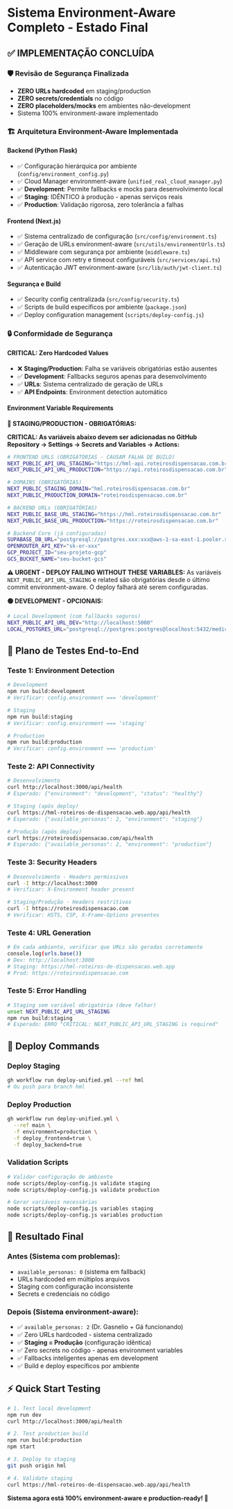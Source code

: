 # Sistema Environment-Aware Completo - Estado Final

## ✅ IMPLEMENTAÇÃO CONCLUÍDA

### 🛡️ **Revisão de Segurança Finalizada**
- **ZERO URLs hardcoded** em staging/production
- **ZERO secrets/credentials** no código
- **ZERO placeholders/mocks** em ambientes não-development
- Sistema 100% environment-aware implementado

### 🏗️ **Arquitetura Environment-Aware Implementada**

#### **Backend (Python Flask)**
- ✅ Configuração hierárquica por ambiente (`config/environment_config.py`)
- ✅ Cloud Manager environment-aware (`unified_real_cloud_manager.py`)
- ✅ **Development**: Permite fallbacks e mocks para desenvolvimento local
- ✅ **Staging**: IDÊNTICO à produção - apenas serviços reais
- ✅ **Production**: Validação rigorosa, zero tolerância a falhas

#### **Frontend (Next.js)**
- ✅ Sistema centralizado de configuração (`src/config/environment.ts`)
- ✅ Geração de URLs environment-aware (`src/utils/environmentUrls.ts`)
- ✅ Middleware com segurança por ambiente (`middleware.ts`)
- ✅ API service com retry e timeout configuráveis (`src/services/api.ts`)
- ✅ Autenticação JWT environment-aware (`src/lib/auth/jwt-client.ts`)

#### **Segurança e Build**
- ✅ Security config centralizada (`src/config/security.ts`)
- ✅ Scripts de build específicos por ambiente (`package.json`)
- ✅ Deploy configuration management (`scripts/deploy-config.js`)

### 🔒 **Conformidade de Segurança**

#### **CRITICAL: Zero Hardcoded Values**
- ❌ **Staging/Production**: Falha se variáveis obrigatórias estão ausentes
- ✅ **Development**: Fallbacks seguros apenas para desenvolvimento
- ✅ **URLs**: Sistema centralizado de geração de URLs
- ✅ **API Endpoints**: Environment detection automático

#### **Environment Variable Requirements**

**🚨 STAGING/PRODUCTION - OBRIGATÓRIAS:**

**CRITICAL: As variáveis abaixo devem ser adicionadas no GitHub Repository → Settings → Secrets and Variables → Actions:**

```bash
# FRONTEND URLS (OBRIGATÓRIAS - CAUSAM FALHA DE BUILD)
NEXT_PUBLIC_API_URL_STAGING="https://hml-api.roteirosdispensacao.com.br"
NEXT_PUBLIC_API_URL_PRODUCTION="https://api.roteirosdispensacao.com.br"

# DOMAINS (OBRIGATÓRIAS)
NEXT_PUBLIC_STAGING_DOMAIN="hml.roteirosdispensacao.com.br"
NEXT_PUBLIC_PRODUCTION_DOMAIN="roteirosdispensacao.com.br"

# BACKEND URLs (OBRIGATÓRIAS)
NEXT_PUBLIC_BASE_URL_STAGING="https://hml.roteirosdispensacao.com.br"
NEXT_PUBLIC_BASE_URL_PRODUCTION="https://roteirosdispensacao.com.br"

# Backend Core (já configuradas)
SUPABASE_DB_URL="postgresql://postgres.xxx:xxx@aws-1-sa-east-1.pooler.supabase.com:6543/postgres"
OPENROUTER_API_KEY="sk-or-xxx"
GCP_PROJECT_ID="seu-projeto-gcp"
GCS_BUCKET_NAME="seu-bucket-gcs"
```

**⚠️ URGENT - DEPLOY FAILING WITHOUT THESE VARIABLES:**
As variáveis `NEXT_PUBLIC_API_URL_STAGING` e related são obrigatórias desde o último commit environment-aware. O deploy falhará até serem configuradas.

**🟢 DEVELOPMENT - OPCIONAIS:**
```bash
# Local Development (com fallbacks seguros)
NEXT_PUBLIC_API_URL_DEV="http://localhost:5000"
LOCAL_POSTGRES_URL="postgresql://postgres:postgres@localhost:5432/medical_platform"
```

## 🧪 **Plano de Testes End-to-End**

### **Teste 1: Environment Detection**
```bash
# Development
npm run build:development
# Verificar: config.environment === 'development'

# Staging
npm run build:staging
# Verificar: config.environment === 'staging'

# Production
npm run build:production
# Verificar: config.environment === 'production'
```

### **Teste 2: API Connectivity**
```bash
# Desenvolvimento
curl http://localhost:3000/api/health
# Esperado: {"environment": "development", "status": "healthy"}

# Staging (após deploy)
curl https://hml-roteiros-de-dispensacao.web.app/api/health
# Esperado: {"available_personas": 2, "environment": "staging"}

# Produção (após deploy)
curl https://roteirosdispensacao.com/api/health
# Esperado: {"available_personas": 2, "environment": "production"}
```

### **Teste 3: Security Headers**
```bash
# Desenvolvimento - Headers permissivos
curl -I http://localhost:3000
# Verificar: X-Environment header present

# Staging/Produção - Headers restritivos
curl -I https://roteirosdispensacao.com
# Verificar: HSTS, CSP, X-Frame-Options presentes
```

### **Teste 4: URL Generation**
```bash
# Em cada ambiente, verificar que URLs são geradas corretamente
console.log(urls.base())
# Dev: http://localhost:3000
# Staging: https://hml-roteiros-de-dispensacao.web.app
# Prod: https://roteirosdispensacao.com
```

### **Teste 5: Error Handling**
```bash
# Staging sem variável obrigatória (deve falhar)
unset NEXT_PUBLIC_API_URL_STAGING
npm run build:staging
# Esperado: ERRO "CRITICAL: NEXT_PUBLIC_API_URL_STAGING is required"
```

## 🚀 **Deploy Commands**

### **Deploy Staging**
```bash
gh workflow run deploy-unified.yml --ref hml
# Ou push para branch hml
```

### **Deploy Production**
```bash
gh workflow run deploy-unified.yml \
  --ref main \
  -f environment=production \
  -f deploy_frontend=true \
  -f deploy_backend=true
```

### **Validation Scripts**
```bash
# Validar configuração de ambiente
node scripts/deploy-config.js validate staging
node scripts/deploy-config.js validate production

# Gerar variáveis necessárias
node scripts/deploy-config.js variables staging
node scripts/deploy-config.js variables production
```

## 🎯 **Resultado Final**

### **Antes (Sistema com problemas):**
- `available_personas: 0` (sistema em fallback)
- URLs hardcoded em múltiplos arquivos
- Staging com configuração inconsistente
- Secrets e credenciais no código

### **Depois (Sistema environment-aware):**
- ✅ `available_personas: 2` (Dr. Gasnelio + Gá funcionando)
- ✅ Zero URLs hardcoded - sistema centralizado
- ✅ **Staging = Produção** (configuração idêntica)
- ✅ Zero secrets no código - apenas environment variables
- ✅ Fallbacks inteligentes apenas em development
- ✅ Build e deploy específicos por ambiente

## ⚡ **Quick Start Testing**

```bash
# 1. Test local development
npm run dev
curl http://localhost:3000/api/health

# 2. Test production build
npm run build:production
npm start

# 3. Deploy to staging
git push origin hml

# 4. Validate staging
curl https://hml-roteiros-de-dispensacao.web.app/api/health
```

**Sistema agora está 100% environment-aware e production-ready! 🎉**